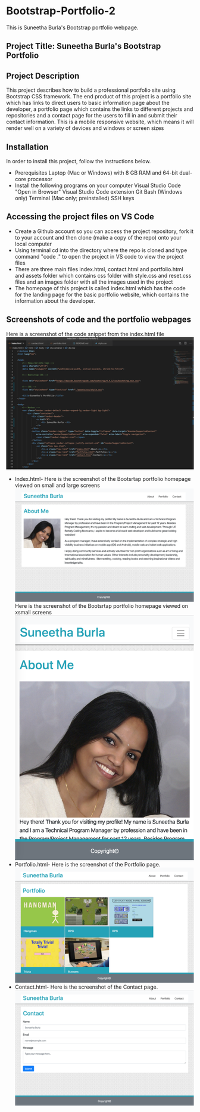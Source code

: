 # Bootstrap-Portfolio-2
This is Suneetha Burla's Bootstrap portfolio webpage.
## Project Title: Suneetha Burla's Bootstrap Portfolio
## Project Description
This project describes how to build a professional portfolio site using Bootstrap CSS framework. The end product of this project is a portfolio site which has links to direct users to basic information page about the developer, a portfolio page which contains the links to different projects and repositories and a contact page for the users to fill in and submit their contact information. This is a mobile responsive website, which means it will render well on a variety of devices and windows or screen sizes
## Installation
In order to install this project, follow the instructions below.
* Prerequisites
Laptop (Mac or Windows) with 8 GB RAM and 64-bit dual-core processor
* Install the following programs on your computer
Visual Studio Code
"Open in Browser" Visual Studio Code extension
Git Bash (Windows only)
Terminal (Mac only; preinstalled)
SSH keys
## Accessing the project files on VS Code
* Create a Github account so you can access the project repository, fork it to your account and then clone (make a copy of the repo) onto your local computer
* Using terminal cd into the directory where the repo is cloned and type command "code ." to open the project in VS code to view the project files
* There are three main files index.html, contact.html and portfolio.html and assets folder which contains css folder with style.css and reset.css files and an images folder with all the images used in the project
* The homepage of this project is called index.html which has the code for the landing page for the basic portfolio website, which contains the information about the developer.

## Screenshots of code and the portfolio webpages
Here is a screenshot of the code snippet from the index.html file
![alt Index](assets/images/Index-html-code.png)
* Index.html-
Here is the screenshot of the Bootsrtap portfolio homepage viewed on small and large screens
![alt About](assets/images/Index-lg-html.png)
Here is the screenshot of the Bootsrtap portfolio homepage viewed on xsmall screens
![alt About](assets/images/Index-xsm-html.png)
* Portfolio.html-
Here is the screenshot of the Portfolio page.
![alt Portfolio](assets/images/Portfolio-html.png)
* Contact.html-
Here is the screenshot of the Contact page.
![alt Contact](assets/images/Contact-Html.png)










